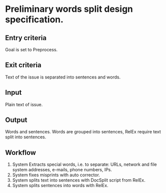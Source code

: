 # Preliminary words split design specification.

## Entry criteria

Goal is set to Preprocess.

## Exit criteria

Text of the issue is separated into sentences and words.

## Input

Plain text of issue.

## Output

Words and sentences. 
Words are grouped into sentences, RelEx require text split into sentences.

## Workflow

  1. System Extracts special words, i.e. to separate: URLs, network and file system addresses, e-mails, phone numbers, IPs.
  1. System fixes misprints with auto corrector.
  1. System splits text into sentences with DocSplit script from RelEx.
  1. System splits sentences into words with RelEx.
